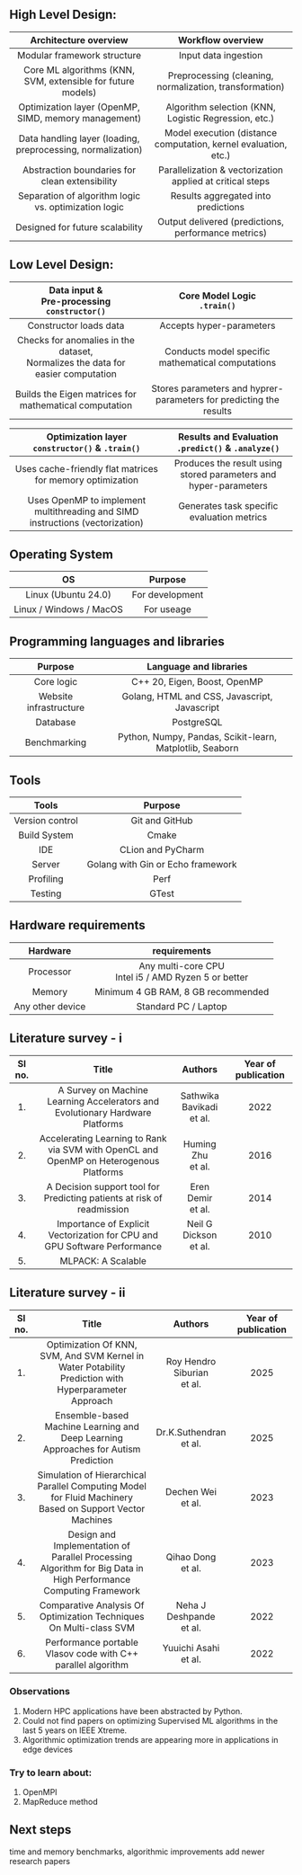 ## High Level Design:

|                    Architecture overview                    |                        Workflow overview                        |
|:-----------------------------------------------------------:|:---------------------------------------------------------------:|
|                 Modular framework structure                 |                      Input data ingestion                       |
| Core ML algorithms (KNN, SVM, extensible for future models) |     Preprocessing (cleaning, normalization, transformation)     |
|    Optimization layer (OpenMP, SIMD, memory management)     |      Algorithm selection (KNN, Logistic Regression, etc.)       |
| Data handling layer (loading, preprocessing, normalization) | Model execution (distance computation, kernel evaluation, etc.) |
|       Abstraction boundaries for clean extensibility        |    Parallelization & vectorization applied at critical steps    |
|    Separation of algorithm logic vs. optimization logic     |               Results aggregated into predictions               |
|               Designed for future scalability               |       Output delivered (predictions, performance metrics)       |

## Low Level Design:

|                 Data input &<br>Pre-processing<br>`constructor()`                  |                   Core Model Logic<br>`.train()`                   |
|:----------------------------------------------------------------------------------:|:------------------------------------------------------------------:|
|                               Constructor loads data                               |                      Accepts hyper-parameters                      |
| Checks for anomalies in the dataset,<br>Normalizes the data for easier computation |         Conducts model specific mathematical computations          |
|               Builds the Eigen matrices for mathematical computation               | Stores parameters and hyprer-parameters for predicting the results | 

|              Optimization layer<br>`constructor()` & `.train()`               |      Results and Evaluation<br>`.predict()` & `.analyze()`       |
|:-----------------------------------------------------------------------------:|:----------------------------------------------------------------:|
|           Uses cache-friendly flat matrices for memory optimization           | Produces the result using stored parameters and hyper-parameters |
| Uses OpenMP to implement multithreading and SIMD instructions (vectorization) |            Generates task specific evaluation metrics            |

## Operating System 
|           OS            |     Purpose     |
|:-----------------------:|:---------------:|
|   Linux (Ubuntu 24.0)   | For development |
| Linux / Windows / MacOS |   For useage    |

## Programming languages and libraries
|        Purpose         |                  Language and libraries                  |
|:----------------------:|:--------------------------------------------------------:|
|       Core logic       |               C++ 20, Eigen, Boost, OpenMP               |
| Website infrastructure |       Golang, HTML and CSS, Javascript, Javascript       |
|        Database        |                        PostgreSQL                        |
|      Benchmarking      | Python, Numpy, Pandas, Scikit-learn, Matplotlib, Seaborn |

## Tools
|      Tools      |              Purpose              |
|:---------------:|:---------------------------------:|
| Version control |          Git and GitHub           |
|  Build System   |               Cmake               |
|       IDE       |         CLion and PyCharm         |
|     Server      | Golang with Gin or Echo framework |
|    Profiling    |               Perf                |
|     Testing     |               GTest               |

## Hardware requirements
|     Hardware     |                      requirements                      |
|:----------------:|:------------------------------------------------------:|
|    Processor     | Any multi-core CPU<br>Intel i5 / AMD Ryzen 5 or better |
|      Memory      |           Minimum 4 GB RAM, 8 GB recommended           |
| Any other device |                  Standard PC / Laptop                  | 

## Literature survey - i
| Sl no. |                                         Title                                          |           Authors           | Year of publication |
|:------:|:--------------------------------------------------------------------------------------:|:---------------------------:|:-------------------:|
|   1.   |     A Survey on Machine Learning Accelerators and Evolutionary Hardware Platforms      | Sathwika Bavikadi<br>et al. |        2022         |  
|   2.   | Accelerating Learning to Rank via SVM with OpenCL and OpenMP on Heterogenous Platforms |    Huming  Zhu<br>et al.    |        2016         |  
|   3.   |         A Decision support tool for Predicting patients at risk of readmission         |    Eren Demir<br>et al.     |        2014         |  
|   4.   |       Importance of Explicit Vectorization for CPU and GPU Software Performance        |  Neil G Dickson<br>et al.   |        2010         |  
|   5.   |                                   MLPACK: A Scalable                                   |                             |                     |

## Literature survey - ii
| Sl no. |                                                      Title                                                      |            Authors            | Year of publication |
|:------:|:---------------------------------------------------------------------------------------------------------------:|:-----------------------------:|:-------------------:|
|   1.   |      Optimization Of KNN, SVM, And SVM Kernel in Water Potability Prediction with Hyperparameter Approach       | Roy Hendro Siburian<br>et al. |        2025         |
|   2.   |               Ensemble-based Machine Learning and Deep Learning Approaches for Autism Prediction                |   Dr.K.Suthendran<br>et al.   |        2025         |
|   3.   |    Simulation of Hierarchical Parallel Computing Model for Fluid Machinery Based on Support Vector Machines     |     Dechen Wei<br>et al.      |        2023         |
|   4.   | Design and Implementation of Parallel Processing Algorithm for Big Data in High Performance Computing Framework |     Qihao Dong<br>et al.      |        2023         |
|   5.   |                       Comparative Analysis Of Optimization Techniques On Multi-class SVM                        |  Neha J Deshpande<br>et al.   |        2022         |
|   6.   |                          Performance portable Vlasov code with C++ parallel algorithm                           |    Yuuichi Asahi<br>et al.    |        2022         |

### Observations
1. Modern HPC applications have been abstracted by Python.
2. Could not find papers on optimizing Supervised ML algorithms in the last 5 years on IEEE Xtreme.
3. Algorithmic optimization trends are appearing more in applications in edge devices

### Try to learn about:
1. OpenMPI
2. MapReduce method

## Next steps
time and memory benchmarks, algorithmic improvements
add newer research papers 
